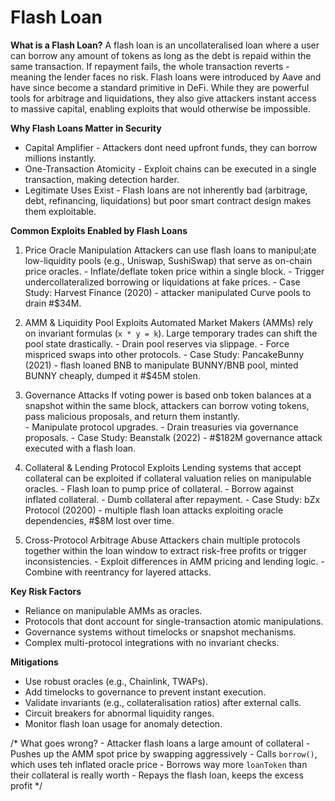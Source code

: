 # Flash Loan

**What is a Flash Loan?**
A flash loan is an uncollateralised loan where a user can borrow any amount of tokens as long as the debt is repaid within the same transaction.  If repayment fails, the whole transaction reverts - meaning the lender faces no risk.
Flash loans were introduced by Aave and have since become a standard primitive in DeFi.  While they are powerful tools for arbitrage and liquidations, they also give attackers instant access to massive capital, enabling exploits that would otherwise be impossible.

**Why Flash Loans Matter in Security**
- Capital Amplifier - Attackers dont need upfront funds, they can borrow millions instantly.
- One-Transaction Atomicity - Exploit chains can be executed in a single transaction, making detection harder.
- Legitimate Uses Exist - Flash loans are not inherently bad (arbitrage, debt, refinancing, liquidations) but poor smart contract design makes them exploitable.

**Common Exploits Enabled by Flash Loans**
1.  Price Oracle Manipulation
    Attackers can use flash loans to manipul;ate low-liquidity pools (e.g., Uniswap, SushiSwap) that serve as on-chain price oracles.
        - Inflate/deflate token price within a single block.
        - Trigger undercollateralized borrowing or liquidations at fake prices.
        - Case Study: Harvest Finance (2020) - attacker manipulated Curve pools to drain #$34M.

2.  AMM & Liquidity Pool Exploits
    Automated Market Makers (AMMs) rely on invariant formulas (`x * y = k`).  Large temporary trades can shift the pool state drastically.
        - Drain pool reserves via slippage.
        - Force mispriced swaps into other protocols.
        - Case Study: PancakeBunny (2021) - flash loaned BNB to manipulate BUNNY/BNB pool, minted BUNNY cheaply, dumped it #$45M stolen.

3.  Governance Attacks
    If voting power is based onb token balances at a snapshot within the same block, attackers can borrow voting tokens, pass malicious proposals, and return them instantly.  
        - Manipulate protocol upgrades.
        - Drain treasuries via governance proposals.
        - Case Study: Beanstalk (2022) - #$182M governance attack executed with a flash loan.

4.  Collateral & Lending Protocol Exploits
    Lending systems that accept collateral can be exploited if collateral valuation relies on manipulable oracles.
        - Flash loan to pump price of collateral.
        - Borrow against inflated collateral.
        - Dumb collateral after repayment.
        - Case Study: bZx Protocol (20200) - multiple flash loan attacks exploiting oracle dependencies, #$8M lost over time.

5.  Cross-Protocol Arbitrage Abuse
    Attackers chain multiple protocols together within the loan window to extract risk-free profits or trigger inconsistencies.
        - Exploit differences in AMM pricing and lending logic.
        - Combine with reentrancy for layered attacks.

**Key Risk Factors**
- Reliance on manipulable AMMs as oracles.
- Protocols that dont account for single-transaction atomic manipulations.
- Governance systems without timelocks or snapshot mechanisms.
- Complex multi-protocol integrations with no invariant checks.

**Mitigations**
- Use robust oracles (e.g., Chainlink, TWAPs).
- Add timelocks to governance to prevent instant execution.
- Validate invariants (e.g., collateralisation ratios) after external calls.
- Circuit breakers for abnormal liquidity ranges.
- Monitor flash loan usage for anomaly detection.

/*
    What goes wrong?
    - Attacker flash loans a large amount of collateral
    - Pushes up the AMM spot price by swapping aggressively
    - Calls `borrow()`, which uses teh inflated oracle price
    - Borrows way more `loanToken` than their collateral is really worth
    - Repays the flash loan, keeps the excess profit
*/